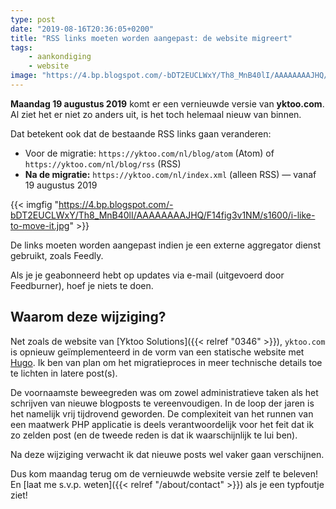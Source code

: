 ```yaml
---
type: post
date: "2019-08-16T20:36:05+0200"
title: "RSS links moeten worden aangepast: de website migreert"
tags:
    - aankondiging
    - website
image: "https://4.bp.blogspot.com/-bDT2EUCLWxY/Th8_MnB40lI/AAAAAAAAJHQ/F14fig3v1NM/s1600/i-like-to-move-it.jpg"
---
```


**Maandag 19 augustus 2019** komt er een vernieuwde versie van **yktoo.com**. Al ziet het er niet zo anders uit, is het toch helemaal nieuw van binnen.

Dat betekent ook dat de bestaande RSS links gaan veranderen:

* Voor de migratie: `https://yktoo.com/nl/blog/atom` (Atom) of `https://yktoo.com/nl/blog/rss` (RSS)
* **Na de migratie:** `https://yktoo.com/nl/index.xml` (alleen RSS) — vanaf 19 augustus 2019

<!--more-->

{{< imgfig "https://4.bp.blogspot.com/-bDT2EUCLWxY/Th8_MnB40lI/AAAAAAAAJHQ/F14fig3v1NM/s1600/i-like-to-move-it.jpg" >}}

De links moeten worden aangepast indien je een externe aggregator dienst gebruikt, zoals Feedly.

Als je je geabonneerd hebt op updates via e-mail (uitgevoerd door Feedburner), hoef je niets te doen.

## Waarom deze wijziging?

Net zoals de website van [Yktoo Solutions]({{< relref "0346" >}}), `yktoo.com` is opnieuw geïmplementeerd in de vorm van een statische website met [Hugo](https://gohugo.io/). Ik ben van plan om het migratieproces in meer technische details toe te lichten in latere post(s).

De voornaamste beweegreden was om zowel administratieve taken als het schrijven van nieuwe blogposts te vereenvoudigen. In de loop der jaren is het namelijk vrij tijdrovend geworden. De complexiteit van het runnen van een maatwerk PHP applicatie is deels verantwoordelijk voor het feit dat ik zo zelden post (en de tweede reden is dat ik waarschijnlijk te lui ben).

Na deze wijziging verwacht ik dat nieuwe posts wel vaker gaan verschijnen.

Dus kom maandag terug om de vernieuwde website versie zelf te beleven! En [laat me s.v.p. weten]({{< relref "/about/contact" >}}) als je een typfoutje ziet!
